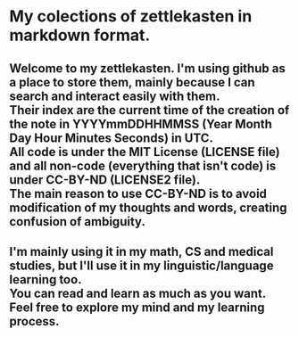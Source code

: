 # My colections of zettlekasten in markdown format.

Welcome to my zettlekasten. I'm using github as a place to store them, mainly because I can search and interact easily with them.  
Their index are the current time of the creation of the note in YYYYmmDDHHMMSS (Year Month Day Hour Minutes Seconds) in UTC.  
All code is under the MIT License (LICENSE file) and all non-code (everything that isn't code) is under CC-BY-ND (LICENSE2 file).  
The main reason to use CC-BY-ND is to avoid modification of my thoughts and words, creating confusion of ambiguity.  
----
I'm mainly using it in my math, CS and medical studies, but I'll use it in my linguistic/language learning too.  
You can read and learn as much as you want.  
Feel free to explore my mind and my learning process.   
----
